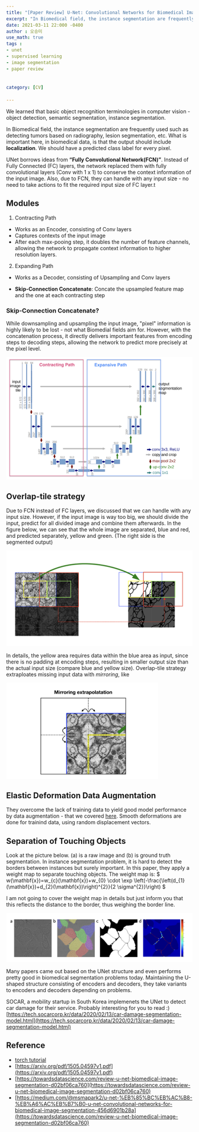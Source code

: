 ```yaml
---
title: "[Paper Review] U-Net: Convolutional Networks for Biomedical Image Segmentation"
excerpt: "In Biomedical field, the instance segmentation are frequently used such as detecting tumors based on radiography, lesion segmentation, etc. What is important here, in biomedical data, is that the output should include localization. Let's look at what is U-Net and how it works"
date: 2021-03-11 22:000 -0400
author : 오승미
use_math: true
tags :
- unet
- supervised learning
- image segmentation
- paper review


category: [CV]

---
```




We learned that basic object recognition terminologies in computer vision - object detection, semantic segmentation, instance segmentation.

In Biomedical field, the instance segmentation are frequently used such as detecting tumors based on radiography, lesion segmentation, etc. What is important here, in biomedical data, is that the output should include **localization**. We should have a predicted class label for every pixel.

UNet borrows ideas from **“Fully Convolutional Network(FCN)”**. Instead of Fully Connected (FC) layers, the network replaced them with fully convolutional layers (Conv with 1 x 1) to conserve the context information of the input image. Also, due to FCN, they can handle with any input size - no need to take actions to fit the required input size of FC layer.t





## Modules

1. Contracting Path

- Works as an Encoder, consisting of Conv layers
- Captures contexts of the input image
- After each max-pooing step, it doubles the number of feature channels, allowing the network to propagate context information to higher resolution layers.

2. Expanding Path

- Works as a Decoder, consisting of Upsampling and Conv layers

- **Skip-Connection Concatenate**: Concate the upsampled feature map and the one at each contracting step



### Skip-Connection Concatenate?

While downsampling and upsampling the input image, "pixel" information is highly likely to be lost - not what Biomedial fields aim for. However, with the concatenation process, it directly delivers important features from encoding steps to decoding steps, allowing the network to predict more precisely at the pixel level.



![2021-03-13-unet_struct](/assets/2021-03-13-unet_struct.png)



## Overlap-tile strategy



Due to FCN instead of FC layers, we discussed that we can handle with any input size. However, if the input image is way too big, we should divide the input, predict for all divided image and combine them afterwards. In the figure below, we can see that the whole image are separated, blue and red, and predicted separately, yellow and green. (The right side is the segmented output)  

![2021-03-13-unet_overlap](/assets/2021-03-13-unet_overlap.png)

In details, the yellow area requires data within the blue area as input, since there is no padding at encoding steps, resulting in smaller output size than the actual input size (compare blue and yellow size). Overlap-tile strategy extraploates missing input data with *mirroring*, like

<img src="/assets/2021-03-13-unet_mirror.png" alt="2021-03-13-unet_mirror" style="zoom: 40%;" />



## Elastic Deformation Data Augmentation

They overcome the lack of training data to yield good model performance by data augmentation - that we covered [here](https://gogl3.github.io/deep-learning/swa/). Smooth deformations are done for trainind data, using random displacement vectors.



## Separation of Touching Objects

Look at the picture below. (a) is a raw image and (b) is ground truth segmentation. In instance segmentation problem, it is hard to detect the borders between instances but surely important. In this paper, they apply a weight map to separate touching objects. The weight map is:
$ w(\mathbf{x})=w_{c}(\mathbf{x})+w_{0} \cdot \exp \left(-\frac{\left(d_{1}(\mathbf{x})+d_{2}(\mathbf{x})\right)^{2}}{2 \sigma^{2}}\right) $

I am not going to cover the weight map in details but just inform you that this reflects the distance to the border, thus weighing the border line.

![2021-03-13-unet_overlap](/assets/2021-03-13-unet_border.png)



Many papers came out based on the UNet structure and even performs pretty good in biomedical segmentation problems today. Maintaining the U-shaped structure consisting of encoders and decoders, they take variants to encoders and decoders depending on problems.  

SOCAR, a mobility startup in South Korea implemenets the UNet to detect car damage for their service. Probably interesting for you to read :) [https://tech.socarcorp.kr/data/2020/02/13/car-damage-segmentation-model.html](https://tech.socarcorp.kr/data/2020/02/13/car-damage-segmentation-model.html)

## Reference

- [torch tutorial](https://github.com/milesial/Pytorch-UNet)
- [https://arxiv.org/pdf/1505.04597v1.pdf](https://arxiv.org/pdf/1505.04597v1.pdf)
- [https://towardsdatascience.com/review-u-net-biomedical-image-segmentation-d02bf06ca760](https://towardsdatascience.com/review-u-net-biomedical-image-segmentation-d02bf06ca760)
- [https://medium.com/@msmapark2/u-net-%EB%85%BC%EB%AC%B8-%EB%A6%AC%EB%B7%B0-u-net-convolutional-networks-for-biomedical-image-segmentation-456d6901b28a](https://towardsdatascience.com/review-u-net-biomedical-image-segmentation-d02bf06ca760)
